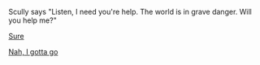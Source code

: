Scully says "Listen, I need you're help. The world is in grave danger.
Will you help me?"

[Sure](hanging-with-scully/hanging-with-scully.md)

[Nah, I gotta go](../../../marshmallow.md)